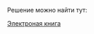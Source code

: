 Решение можно найти тут:

[Электроная книга](https://github.com/Jerma066/Coursera_MIPT_Cpp/tree/master/Red_Belt/week_2/%D0%AD%D0%BB%D0%B5%D0%BA%D1%82%D1%80%D0%BE%D0%BD%D0%BD%D0%B0%D1%8F%20%D0%BA%D0%BD%D0%B8%D0%B3%D0%B0)
